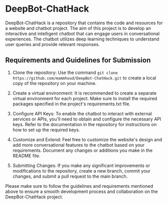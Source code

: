 # DeepBot-ChatHack

DeepBot-ChatHack is a repository that contains the code and resources for a website and chatbot project. The aim of this project is to develop an interactive and intelligent chatbot that can engage users in conversational experiences. The chatbot utilizes deep learning techniques to understand user queries and provide relevant responses.

## Requirements and Guidelines for Submission

1. Clone the repository: Use the command `git clone https://github.com/mammhoud/DeepBot-ChatHack.git` to create a local copy of the repository on your machine.

2. Create a virtual environment: It is recommended to create a separate virtual environment for each project. Make sure to install the required packages specified in the project's requirements.txt file.

3. Configure API Keys: To enable the chatbot to interact with external services or APIs, you'll need to obtain and configure the necessary API keys. Refer to the documentation in the repository for instructions on how to set up the required keys.

4. Customize and Extend: Feel free to customize the website's design and add more conversational features to the chatbot based on your requirements. Document any changes or additions you make in the README file.

5. Submitting Changes: If you make any significant improvements or modifications to the repository, create a new branch, commit your changes, and submit a pull request to the main branch.

Please make sure to follow the guidelines and requirements mentioned above to ensure a smooth development process and collaboration on the DeepBot-ChatHack project.

